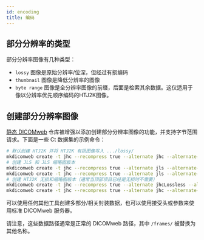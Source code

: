 ```yaml
---
id: encoding
title: 编码
---
```


## 部分分辨率的类型

部分分辨率图像有几种类型：

- `lossy` 图像是原始分辨率/位深，但经过有损编码
- `thumbnail` 图像是降低分辨率的图像
- `byte range` 图像是全分辨率图像的前缀，后面是检索其余数据。这仅适用于像以分辨率优先顺序编码的HTJ2K图像。

## 创建部分分辨率图像

[静态 DICOMweb](https://github.com/RadicalImaging/Static-DICOMWeb) 仓库被增强以添加创建部分分辨率图像的功能，并支持字节范围请求。下面是一些 Ct 数据集的示例命令：

```bash
# 默认创建 HTJ2K 并将 HTJ2K 有损图像写入 .../lossy/
mkdicomweb create -t jhc --recompress true --alternate jhc --alternate-name lossy d:\src\viewer-testdata\dcm\Juno
# 创建 JLS 和 JLS 缩略图版本
mkdicomweb create -t jhc --recompress true --alternate jls --alternate-name jls /src/viewer-testdata/dcm/Juno
mkdicomweb create -t jhc --recompress true --alternate jls --alternate-name jlsThumbnail --alternate-thumbnail /src/viewer-testdata/dcm/Juno
# 创建 HTJ2K 无损和缩略图版本（通常当顶部项目已经是无损时不需要）
mkdicomweb create -t jhc --recompress true --alternate jhcLossless --alternate-name htj2k  /src/viewer-testdata/dcm/Juno
mkdicomweb create -t jhc --recompress true --alternate jhc --alternate-name htj2kThumbnail --alternate-thumbnail /src/viewer-testdata/dcm/Juno
```

可以使用任何其他工具创建多部分/相关封装数据，也可以使用接受头或参数来使用标准 DICOMweb 服务器。

请注意，这些数据路径通常是正常的 DICOMweb 路径，其中 `/frames/` 被替换为其他名称。